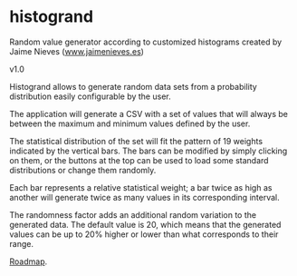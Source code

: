 # histogrand
Random value generator according to customized histograms
created by Jaime Nieves (www.jaimenieves.es)

v1.0

Histogrand allows to generate random data sets from a probability distribution easily configurable by the user.

The application will generate a CSV with a set of values that will always be between the maximum and minimum values defined by the user. 

The statistical distribution of the set will fit the pattern of 19 weights indicated by the vertical bars. The bars can be modified by simply clicking on them, or the buttons at the top can be used to load some standard distributions or change them randomly.

Each bar represents a relative statistical weight; a bar twice as high as another will generate twice as many values in its corresponding interval.

The randomness factor adds an additional random variation to the generated data. The default value is 20, which means that the generated values can be up to 20% higher or lower than what corresponds to their range.

[Roadmap](https://github.com/JaimeNieves/histogrand).
